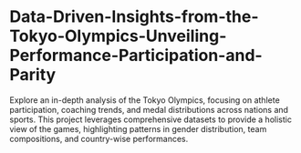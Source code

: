 # Data-Driven-Insights-from-the-Tokyo-Olympics-Unveiling-Performance-Participation-and-Parity
Explore an in-depth analysis of the Tokyo Olympics, focusing on athlete participation, coaching trends, and medal distributions across nations and sports. This project leverages comprehensive datasets to provide a holistic view of the games, highlighting patterns in gender distribution, team compositions, and country-wise performances.
